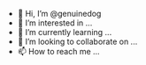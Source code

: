 - 👋 Hi, I’m @genuinedog
- 👀 I’m interested in ...
- 🌱 I’m currently learning ...
- 💞️ I’m looking to collaborate on ...
- 📫 How to reach me ...

<!---
genuinedog/genuinedog is a ✨ special ✨ repository because its `README.md` (this file) appears on your GitHub profile.
You can click the Preview link to take a look at your changes.
--->

